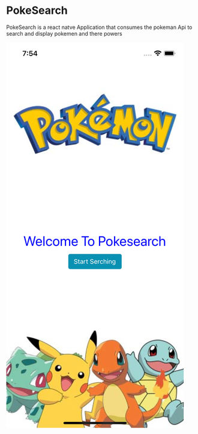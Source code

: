 # PokeSearch

PokeSearch is a react natve Application that consumes the pokeman Api to search and display pokemen and there powers

<img src="image/README/1664427268922.png"></img>
